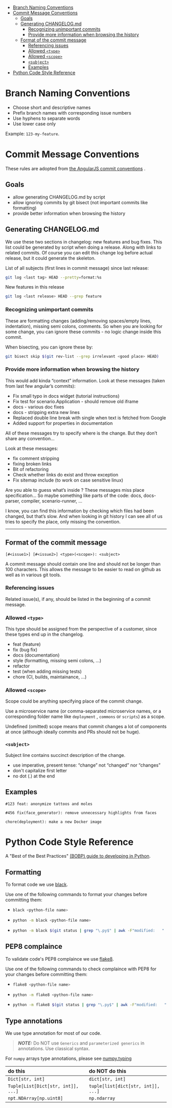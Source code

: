 * [Branch Naming Conventions](#branch-naming-conventions)
* [Commit Message Conventions](#commit-message-conventions)
    * [Goals](#goals)
    * [Generating CHANGELOG.md](#generating-changelogmd)
        * [Recognizing unimportant commits](#recognizing-unimportant-commits)
        * [Provide more information when browsing the history](#provide-more-information-when-browsing-the-history)
    * [Format of the commit message](#format-of-the-commit-message)
        * [Referencing issues](#referencing-issues)
        * [Allowed `<type>`](#allowed-type)
        * [Allowed `<scope>`](#allowed-scope)
        * [`<subject>`](#subject)
        * [Examples](#examples)
* [Python Code Style Reference](#python-code-style-reference)

Branch Naming Conventions
==========================

* Choose short and descriptive names
* Prefix branch names with corresponding issue numbers
* Use hyphens to separate words
* Use lower case only

Example: `123-my-feature`.

Commit Message Conventions
==========================

These rules are adopted
from [the AngularJS commit conventions](https://docs.google.com/document/d/1QrDFcIiPjSLDn3EL15IJygNPiHORgU1_OOAqWjiDU5Y/)
.

Goals
-----

* allow generating CHANGELOG.md by script
* allow ignoring commits by git bisect (not important commits like formatting)
* provide better information when browsing the history

Generating CHANGELOG.md
-----------------------
We use these two sections in changelog: new features and bug fixes.
This list could be generated by script when doing a release. Along with links to related commits.
Of course you can edit this change log before actual release, but it could generate the skeleton.

List of all subjects (first lines in commit message) since last release:

```bash
git log <last tag> HEAD --pretty=format:%s
```

New features in this release

```bash
git log <last release> HEAD --grep feature
```

### Recognizing unimportant commits

These are formatting changes (adding/removing spaces/empty lines, indentation), missing semi colons, comments. So when
you are looking for some change, you can ignore these commits - no logic change inside this commit.

When bisecting, you can ignore these by:

```bash
git bisect skip $(git rev-list --grep irrelevant <good place> HEAD)
```

### Provide more information when browsing the history

This would add kinda “context” information.
Look at these messages (taken from last few angular’s commits):

* Fix small typo in docs widget (tutorial instructions)
* Fix test for scenario.Application - should remove old iframe
* docs - various doc fixes
* docs - stripping extra new lines
* Replaced double line break with single when text is fetched from Google
* Added support for properties in documentation

All of these messages try to specify where is the change. But they don’t share any convention...

Look at these messages:

* fix comment stripping
* fixing broken links
* Bit of refactoring
* Check whether links do exist and throw exception
* Fix sitemap include (to work on case sensitive linux)

Are you able to guess what’s inside ? These messages miss place specification...
So maybe something like parts of the code: docs, docs-parser, compiler, scenario-runner, …

I know, you can find this information by checking which files had been changed, but that’s slow. And when looking in git
history I can see all of us tries to specify the place, only missing the convention.

---

Format of the commit message
----------------------------

```
[#<issue1>] [#<issue2>] <type>(<scope>): <subject>
```

A commit message should contain one line and should not be longer than 100 characters. This allows the message to be
easier to read on github as well as in various git tools.

### Referencing issues

Related issue(s), if any, should be listed in the beginning of a commit message.

### Allowed `<type>`

This type should be assigned from the perspective of a customer, since these types end up in the changelog.

* feat (feature)
* fix (bug fix)
* docs (documentation)
* style (formatting, missing semi colons, …)
* refactor
* test (when adding missing tests)
* chore (CI, builds, maintainance, …)

### Allowed `<scope>`

Scope could be anything specifying place of the commit change.

Use a microservice name (or comma-separated microservice names, or a corresponding folder name like `deployment`
, `commons` or `scripts`) as a scope.

Undefined (omitted) scope means that commit changes a lot of components at once (although ideally commits and PRs should
not be huge).

### `<subject>`

Subject line contains succinct description of the change.

* use imperative, present tense: “change” not “changed” nor “changes”
* don't capitalize first letter
* no dot (.) at the end

Examples
--------

```
#123 feat: anonymize tattoos and moles
```

```
#456 fix(face_generator): remove unnecessary highlights from faces
```

```
chore(deployment): make a new Docker image 
```

# Python Code Style Reference

A "Best of the Best Practices" [(BOBP) guide to developing in Python](https://gist.github.com/sloria/7001839).

## Formatting

To format code we use [black](https://github.com/psf/black).

Use one of the following commands to format your changes before committing them:

* ```bash
  black <python-file name>
  ```
* ```bash
  python -m black <python-file name>
  ```
* ```bash
  python -m black $(git status | grep "\.py$" | awk -F"modified:   " '{print $2}')
  ```

## PEP8 complaince

To validate code's PEP8 complaince we use [flake8](https://flake8.pycqa.org/en/latest/).

Use one of the following commands to check complaince with PEP8 for your changes before committing them:

* ```bash
  flake8 <python-file name>
  ```
* ```bash
  python -m flake8 <python-file name>
  ```
* ```bash
  python -m flake8 $(git status | grep "\.py$" | awk -F"modified:   " '{print $2}')
  ```

## Type annotations

We use type annotation for most of our code.
> **_NOTE:_** Do NOT use `Generics` and `parameterized generics` in annotations.
> Use classical syntax.

For `numpy` arrays type annotations, please see [numpy.typing](https://numpy.org/devdocs/reference/typing.html)

| do this                            | do NOT do this                     |
|:-----------------------------------|:-----------------------------------|
| `Dict[str, int]`                   | `dict[str, int]`                   |
| `Tuple[List[Dict[str, int]], ...]` | `tuple[list[dict[str, int]], ...]` |
| `npt.NDArray[np.uint8]`            | `np.ndarray`                       |
